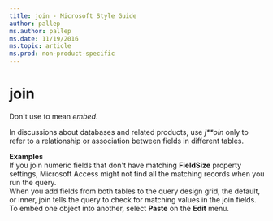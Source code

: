 ```yaml
---
title: join - Microsoft Style Guide
author: pallep
ms.author: pallep
ms.date: 11/19/2016
ms.topic: article
ms.prod: non-product-specific
---
```


# join

Don't use to mean *embed*. 

In discussions about databases and related products, use *j**oin* only to refer to a relationship or association between fields in different tables.

**Examples**  
If you join numeric fields that don't have matching **FieldSize**  property settings, Microsoft Access might not find all the matching records when you run the query.   
When
you add fields from both tables to the query design grid, the
default, or inner, join tells the query to check for matching values in
the join fields.  
To embed one object into another, select **Paste** on the **Edit** menu.
